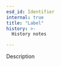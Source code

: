 ```yaml
---
esd_id: Identifier
internal: true
title: "Label"
history: >-
  History notes

---
```


Description

